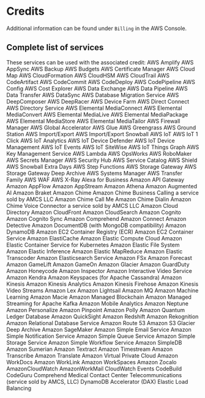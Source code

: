 # Credits

Additional information can be found under `Billing` in the AWS Console.

## Complete list of services
These services can be used with the associated credit:
AWS Amplify
AWS AppSync
AWS Backup
AWS Budgets
AWS Certificate Manager
AWS Cloud Map
AWS CloudFormation
AWS CloudHSM
AWS CloudTrail
AWS CodeArtifact
AWS CodeCommit
AWS CodeDeploy
AWS CodePipeline
AWS Config
AWS Cost Explorer
AWS Data Exchange
AWS Data Pipeline
AWS Data Transfer
AWS DataSync
AWS Database Migration Service
AWS DeepComposer
AWS DeepRacer
AWS Device Farm
AWS Direct Connect
AWS Directory Service
AWS Elemental MediaConnect
AWS Elemental MediaConvert
AWS Elemental MediaLive
AWS Elemental MediaPackage
AWS Elemental MediaStore
AWS Elemental MediaTailor
AWS Firewall Manager
AWS Global Accelerator
AWS Glue
AWS Greengrass
AWS Ground Station
AWS Import/Export
AWS Import/Export Snowball
AWS IoT
AWS IoT 1 Click
AWS IoT Analytics
AWS IoT Device Defender
AWS IoT Device Management
AWS IoT Events
AWS IoT SiteWise
AWS IoT Things Graph
AWS Key Management Service
AWS Lambda
AWS OpsWorks
AWS RoboMaker
AWS Secrets Manager
AWS Security Hub
AWS Service Catalog
AWS Shield
AWS Snowball Extra Days
AWS Step Functions
AWS Storage Gateway
AWS Storage Gateway Deep Archive
AWS Systems Manager
AWS Transfer Family
AWS WAF
AWS X-Ray
Alexa for Business
Amazon API Gateway
Amazon AppFlow
Amazon AppStream
Amazon Athena
Amazon Augmented AI
Amazon Braket
Amazon Chime
Amazon Chime Business Calling a service sold by AMCS LLC
Amazon Chime Call Me
Amazon Chime Dialin
Amazon Chime Voice Connector a service sold by AMCS LLC
Amazon Cloud Directory
Amazon CloudFront
Amazon CloudSearch
Amazon Cognito
Amazon Cognito Sync
Amazon Comprehend
Amazon Connect
Amazon Detective
Amazon DocumentDB (with MongoDB compatibility)
Amazon DynamoDB
Amazon EC2 Container Registry (ECR)
Amazon EC2 Container Service
Amazon ElastiCache
Amazon Elastic Compute Cloud
Amazon Elastic Container Service for Kubernetes
Amazon Elastic File System
Amazon Elastic Inference
Amazon Elastic MapReduce
Amazon Elastic Transcoder
Amazon Elasticsearch Service
Amazon FSx
Amazon Forecast
Amazon GameLift
Amazon GameOn
Amazon Glacier
Amazon GuardDuty
Amazon Honeycode
Amazon Inspector
Amazon Interactive Video Service
Amazon Kendra
Amazon Keyspaces (for Apache Cassandra)
Amazon Kinesis
Amazon Kinesis Analytics
Amazon Kinesis Firehose
Amazon Kinesis Video Streams
Amazon Lex
Amazon Lightsail
Amazon MQ
Amazon Machine Learning
Amazon Macie
Amazon Managed Blockchain
Amazon Managed Streaming for Apache Kafka
Amazon Mobile Analytics
Amazon Neptune
Amazon Personalize
Amazon Pinpoint
Amazon Polly
Amazon Quantum Ledger Database
Amazon QuickSight
Amazon Redshift
Amazon Rekognition
Amazon Relational Database Service
Amazon Route 53
Amazon S3 Glacier Deep Archive
Amazon SageMaker
Amazon Simple Email Service
Amazon Simple Notification Service
Amazon Simple Queue Service
Amazon Simple Storage Service
Amazon Simple Workflow Service
Amazon SimpleDB
Amazon Sumerian
Amazon Textract
Amazon Timestream
Amazon Transcribe
Amazon Translate
Amazon Virtual Private Cloud
Amazon WorkDocs
Amazon WorkLink
Amazon WorkSpaces
Amazon Zocalo
AmazonCloudWatch
AmazonWorkMail
CloudWatch Events
CodeBuild
CodeGuru
Comprehend Medical
Contact Center Telecommunications (service sold by AMCS, LLC)
DynamoDB Accelerator (DAX)
Elastic Load Balancing

